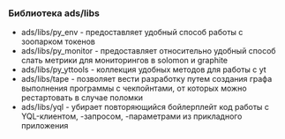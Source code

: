 ### Библиотека ads/libs
* ads/libs/py_env - предоставляет удобный способ работы с зоопарком токенов
* ads/libs/py_monitor - предоставляет относительно удобный способ слать метрики для мониторингов в solomon и graphite
* ads/libs/py_yttools - коллекция удобных методов для работы с yt
* ads/libs/tape - позволяет вести разработку путем создания графа выполнения программы с чекпойнтами, от которых можно рестартовать в случае поломки
* ads/libs/yql - убирает повторяющийся бойлерплейт код работы с YQL-клиентом, -запросом, -параметрами из прикладного приложения